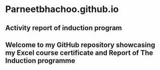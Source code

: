 # Parneetbhachoo.github.io
## Activity report of induction program 
## Welcome to my GitHub repository showcasing my Excel course certificate and Report of The Induction programme

